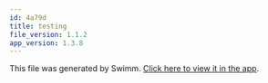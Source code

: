 ```yaml
---
id: 4a79d
title: testing
file_version: 1.1.2
app_version: 1.3.8
---
```


This file was generated by Swimm. [Click here to view it in the app](https://app.swimm.io/repos/Z2l0aHViJTNBJTNBV2lzZG9tLWRhdGEtdmlzdWFsaXplciUzQSUzQVYxQ1RPUi1jbG91ZA==/playlists/4a79d).

